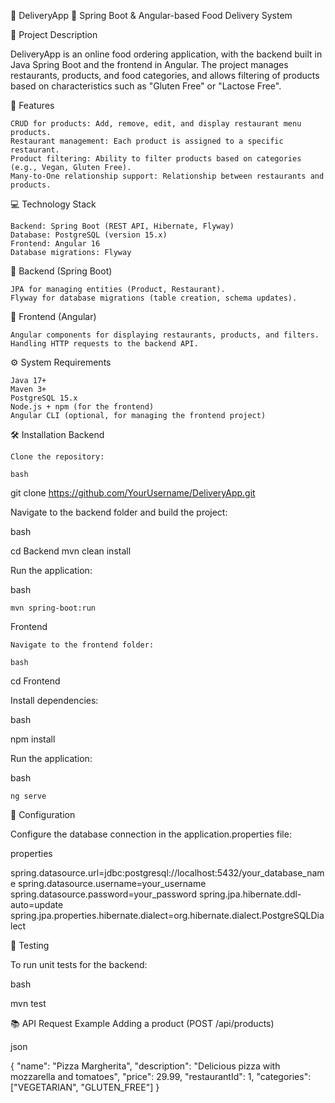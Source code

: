 🍕 DeliveryApp
🚀 Spring Boot & Angular-based Food Delivery System

📝 Project Description

DeliveryApp is an online food ordering application, with the backend built in Java Spring Boot and the frontend in Angular. The project manages restaurants, products, and food categories, and allows filtering of products based on characteristics such as "Gluten Free" or "Lactose Free".

🌟 Features

    CRUD for products: Add, remove, edit, and display restaurant menu products.
    Restaurant management: Each product is assigned to a specific restaurant.
    Product filtering: Ability to filter products based on categories (e.g., Vegan, Gluten Free).
    Many-to-One relationship support: Relationship between restaurants and products.

💻 Technology Stack

    Backend: Spring Boot (REST API, Hibernate, Flyway)
    Database: PostgreSQL (version 15.x)
    Frontend: Angular 16
    Database migrations: Flyway

📂 Backend (Spring Boot)

    JPA for managing entities (Product, Restaurant).
    Flyway for database migrations (table creation, schema updates).

📂 Frontend (Angular)

    Angular components for displaying restaurants, products, and filters.
    Handling HTTP requests to the backend API.

⚙️ System Requirements

    Java 17+
    Maven 3+
    PostgreSQL 15.x
    Node.js + npm (for the frontend)
    Angular CLI (optional, for managing the frontend project)

🛠️ Installation
Backend

    Clone the repository:

    bash

git clone https://github.com/YourUsername/DeliveryApp.git

Navigate to the backend folder and build the project:

bash

cd Backend
mvn clean install

Run the application:

bash

    mvn spring-boot:run

Frontend

    Navigate to the frontend folder:

    bash

cd Frontend

Install dependencies:

bash

npm install

Run the application:

bash

    ng serve

🔧 Configuration

Configure the database connection in the application.properties file:

properties

spring.datasource.url=jdbc:postgresql://localhost:5432/your_database_name
spring.datasource.username=your_username
spring.datasource.password=your_password
spring.jpa.hibernate.ddl-auto=update
spring.jpa.properties.hibernate.dialect=org.hibernate.dialect.PostgreSQLDialect

🧪 Testing

To run unit tests for the backend:

bash

mvn test

📚 API Request Example
Adding a product (POST /api/products)

json

{
  "name": "Pizza Margherita",
  "description": "Delicious pizza with mozzarella and tomatoes",
  "price": 29.99,
  "restaurantId": 1,
  "categories": ["VEGETARIAN", "GLUTEN_FREE"]
}
